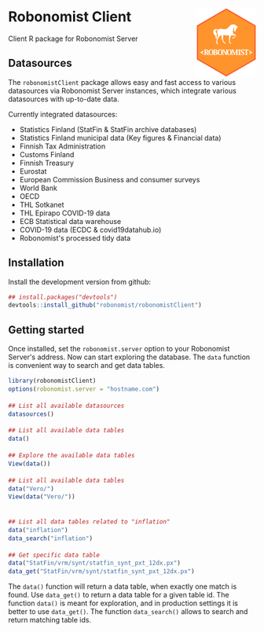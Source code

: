 # Robonomist Client <a href='https://robonomist.com'><img src='man/figures/logo.png' align="right" height="138.5" /></a>

Client R package for Robonomist Server

## Datasources

The `robonomistClient` package allows easy and fast access to various datasources via Robonomist Server instances, which integrate various datasources with up-to-date data.

Currently integrated datasources:

* Statistics Finland (StatFin & StatFin archive databases)
* Statistics Finland municipal data (Key figures & Financial data)
* Finnish Tax Administration
* Customs Finland
* Finnish Treasury
* Eurostat
* European Commission Business and consumer surveys
* World Bank
* OECD
* THL Sotkanet
* THL Epirapo COVID-19 data
* ECB Statistical data warehouse
* COVID-19 data (ECDC & covid19datahub.io)
* Robonomist's processed tidy data

## Installation

Install the development version from github:

``` r
## install.packages("devtools")
devtools::install_github("robonomist/robonomistClient")
```

## Getting started

Once installed, set the `robonomist.server` option to your Robonomist Server's address. Now can start exploring the database. The `data` function is convenient way to search and get data tables.

``` r
library(robonomistClient)
options(robonomist.server = "hostname.com")

## List all available datasources
datasources()

## List all available data tables
data()

## Explore the available data tables
View(data())

## List all available data tables
data("Vero/")
View(data("Vero/"))


## List all data tables related to "inflation"
data("inflation")
data_search("inflation")

## Get specific data table
data("StatFin/vrm/synt/statfin_synt_pxt_12dx.px")
data_get("StatFin/vrm/synt/statfin_synt_pxt_12dx.px")

```

The `data()` function will return a data table, when exactly one match is found. Use `data_get()` to return a data table for a given table id. The function `data()` is meant for exploration, and in production settings it is better to use `data_get()`. The function `data_search()` allows to search and return matching table ids.
